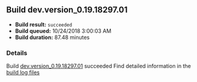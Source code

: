 ## Build dev.version_0.19.18297.01
- **Build result:** `succeeded`
- **Build queued:** 10/24/2018 3:00:03 AM
- **Build duration:** 87.48 minutes
### Details
Build [dev.version_0.19.18297.01](https://winappstudio.visualstudio.com/web/build.aspx?pcguid=a4ef43be-68ce-4195-a619-079b4d9834c2&builduri=vstfs%3a%2f%2f%2fBuild%2fBuild%2f26464) succeeded
Find detailed information in the [build log files](https://uwpctdiags.blob.core.windows.net/buildlogs/dev.version_0.19.18297.01_logs.zip)
